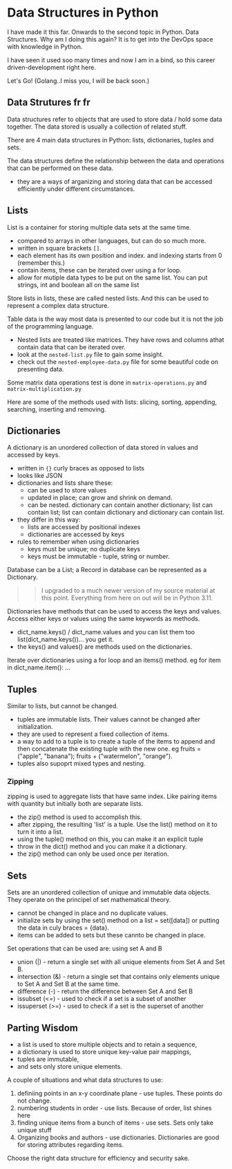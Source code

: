 # Data Structures in Python
I have made it this far. Onwards to the second topic in Python. Data Structures. 
Why am I doing this again? It is to get into the DevOps space with knowledge in Python.

I have seen it used soo many times and now I am in a bind, so this career driven-development right here.

Let's Go! (Golang..I miss you, I will be back soon.)

## Data Strutures fr fr
Data structures refer to objects that are used to store data / hold some data together. The data stored is usually a collection of related stuff.

There are 4 main data structures in Python: lists, dictionaries, tuples and sets.

The data structures define the relationship between the data and operations that can be performed on these data. 
- they are a ways of arganizing and storing data that can be accessed efficiently under different circumstances.

## Lists
List is a container for storing multiple data sets at the same time.
- compared to arrays in other languages, but can do so much more.
- written in square brackets `[]`.
- each element has its own position and index. and indexing starts from 0 (remember this.)
- contain items, these can be iterated over using a for loop.
- allow for mutiple data types to be put on the same list. You can put strings, int and boolean all on the same list

Store lists in lists, these are called nested lists. And this can be used to represent a complex data structure.

Table data is the way most data is presented to our code but it is not the job of the programming language.
- Nested lists are treated like matrices. They have rows and columns athat contain data that can be iterated over.
- look at the `nested-list.py` file to gain some insight.
- check out the `nested-employee-data.py` file for some beautiful code on presenting data.

Some matrix data operations test is done in `matrix-operations.py` and `matrix-multiplication.py`

Here are some of the methods used with lists: slicing, sorting, appending, searching, inserting and removing.


## Dictionaries
A dictionary is an unordered collection of data stored in values and accessed by keys.
- written in `{}` curly braces as opposed to lists
- looks like JSON
- dictionaries and lists share these:
  - can be used to store values
  - updated in place; can grow and shrink on demand.
  - can be nested. dictionary can contain another dictionary; list can contain list; list can contain dictionary and dictionary can contain list.
- they differ in this way:
  - lists are accessed by positional indexes
  - dictionaries are accessed by keys
- rules to remember when using dictionaries
  - keys must be unique; no duplicate keys
  - keys must be immutable - tuple, string or number.

Database can be a List; a Record in database can be represented as a Dictionary.

>> I upgraded to a much newer version of my source material at this point.
>> Everything from here on out will be in Python 3.11.

Dictionaries have methods that can be used to access the keys and values. Access either keys or values using the same keywords as methods. 
- dict_name.keys() / dict_name.values and you can list them too list(dict_name.keys())... you get it.
- the keys() and values() are methods used on the dictionaries.

Iterate over dictionaries using a for loop and an items() method. eg for item in dict_name.item(): ...


## Tuples
Similar to lists, but cannot be changed.
- tuples are immutable lists. Their values cannot be changed after initialization. 
- they are used to represent a fixed collection of items.
- a way to add to a tuple is to create a tuple of the items to append and then concatenate the existing tuple with the new one. eg fruits = ("apple", "banana"); fruits + ("watermelon", "orange").
- tuples also supoprt mixed types and nesting.


### Zipping
zipping is used to aggregate lists that have same index. Like pairing items with quantity but initially both are separate lists.
- the zip() method is used to accomplish this.
- after zipping, the resulting 'list' is a tuple. Use the list() method on it to turn it into a list.
- using the tuple() method on this, you can make it an explicit tuple
- throw in the dict() method and you can make it a dictionary.
- the zip() method can only be used once per iteration.


## Sets
Sets are an unordered collection of unique and immutable data objects. They operate on the principel of set mathematical theory.
- cannot be changed in place and no duplicate values.
- initialize sets by using the set() method on a list = set([data]) or putting the data in culy braces = {data}.
- items can be added to sets but these cannto be changed in place.

Set operations that can be used are: using set A and B
- union (|) - return a single set with all unique elements from Set A and Set B.
- intersection (&) - return a single set that contains only elements unique to Set A and Set B at the same time.
- difference (-) - return the difference between Set A and Set B
- issubset (<=) - used to check if a set is a subset of another
- issuperset (>=) - used to check if a set is the superset of another


## Parting Wisdom
- a list is used to store multiple objects and to retain a sequence, 
- a dictionary is used to store unique key-value pair mappings, 
- tuples are immutable, 
- and sets only store unique elements.

A couple of situations and what data structures to use:
1. definiing points in an x-y coordinate plane - use tuples. These points do not change.
2. numbering students in order - use lists. Because of order, list shines here
3. finding unique items from a bunch of items - use sets. Sets only take unique stuff
4. Organizing books and authors - use dictionaries. Dictionaries are good for storing attributes regarding items.

Choose the right data structure for efficiency and security sake. 